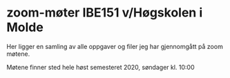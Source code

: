 # zoom-møter IBE151 v/Høgskolen i Molde

Her ligger en samling av alle oppgaver og filer jeg har gjennomgått på zoom møtene.

Møtene finner sted hele høst semesteret 2020, søndager kl. 10:00
